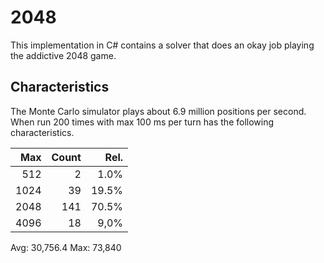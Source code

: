 # 2048

This implementation in C# contains a solver that does an okay job playing the
addictive 2048 game.

## Characteristics 
The Monte Carlo simulator plays about 6.9 million positions per second. When
run 200 times with max 100 ms per turn has the following characteristics.

|  Max | Count | Rel.  |
|-----:|------:|------:|
|  512 |     2 |  1.0% |
| 1024 |    39 | 19.5% |
| 2048 |   141 | 70.5% |
| 4096 |    18 |  9,0% |

Avg: 30,756.4
Max: 73,840
